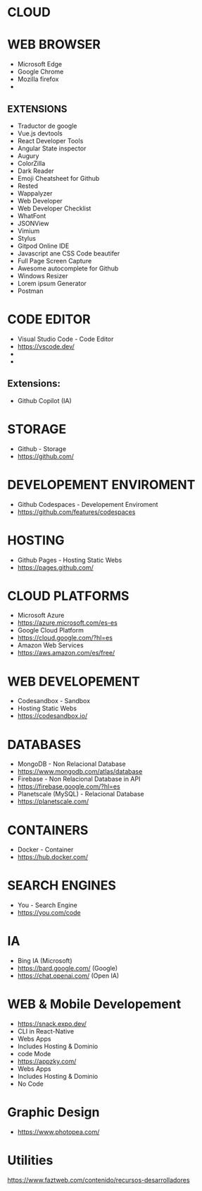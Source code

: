# CLOUD

# WEB BROWSER
- Microsoft Edge
- Google Chrome
- Mozilla firefox
-
## EXTENSIONS
- Traductor de google
- Vue.js devtools
- React Developer Tools
- Angular State inspector
- Augury
- ColorZilla
- Dark Reader
- Emoji Cheatsheet for Github
- Rested
- Wappalyzer
- Web Developer
- Web Developer Checklist
- WhatFont
- JSONView
- Vimium
- Stylus
- Gitpod Online IDE
- Javascript ane CSS Code beautifer
- Full Page Screen Capture
- Awesome autocomplete for Github
- Windows Resizer
- Lorem ipsum Generator
- Postman

# CODE EDITOR
- Visual Studio Code - Code Editor
- https://vscode.dev/
- 
- 
## Extensions:
- Github Copilot (IA)

# STORAGE
- Github - Storage
- https://github.com/

# DEVELOPEMENT ENVIROMENT
- Github Codespaces - Developement Enviroment
- https://github.com/features/codespaces

# HOSTING
- Github Pages - Hosting Static Webs
- https://pages.github.com/

# CLOUD PLATFORMS
- Microsoft Azure
- https://azure.microsoft.com/es-es
- Google Cloud Platform
- https://cloud.google.com/?hl=es
- Amazon Web Services
- https://aws.amazon.com/es/free/

# WEB DEVELOPEMENT
- Codesandbox - Sandbox
- Hosting Static Webs
- https://codesandbox.io/

# DATABASES
- MongoDB - Non Relacional Database
- https://www.mongodb.com/atlas/database
- Firebase - Non Relacional Database in API
- https://firebase.google.com/?hl=es
- Planetscale (MySQL) - Relacional Database
- https://planetscale.com/

# CONTAINERS
- Docker - Container
- https://hub.docker.com/

# SEARCH ENGINES
- You - Search Engine
- https://you.com/code

# IA
- Bing IA (Microsoft)
- https://bard.google.com/ (Google)
- https://chat.openai.com/ (Open IA)

# WEB & Mobile Developement
- https://snack.expo.dev/
- CLI in React-Native
- Webs Apps
- Includes Hosting & Dominio
- code Mode
- https://appzky.com/
- Webs Apps
- Includes Hosting & Dominio
- No Code

# Graphic Design
- https://www.photopea.com/

# Utilities
https://www.faztweb.com/contenido/recursos-desarrolladores

